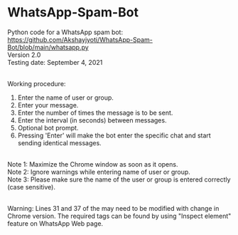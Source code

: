 # WhatsApp-Spam-Bot
Python code for a WhatsApp spam bot: https://github.com/Akshayjyoti/WhatsApp-Spam-Bot/blob/main/whatsapp.py <br/>
Version 2.0 <br/>
Testing date: September 4, 2021 <br/> <br/>

Working procedure:<br/>
1. Enter the name of user or group.<br/>
2. Enter your message.<br/>
3. Enter the number of times the message is to be sent.<br/>
4. Enter the interval (in seconds) between messages.<br/>
5. Optional bot prompt.<br/>
6. Pressing 'Enter' will make the bot enter the specific chat and start sending identical messages.<br/><br/>

Note 1: Maximize the Chrome window as soon as it opens.<br/>
Note 2: Ignore warnings while entering name of user or group.<br/>
Note 3: Please make sure the name of the user or group is entered correctly (case sensitive). <br/><br/>

Warning: Lines 31 and 37 of the may need to be modified with change in Chrome version. The required tags can be found by using "Inspect element" feature on WhatsApp Web page.
